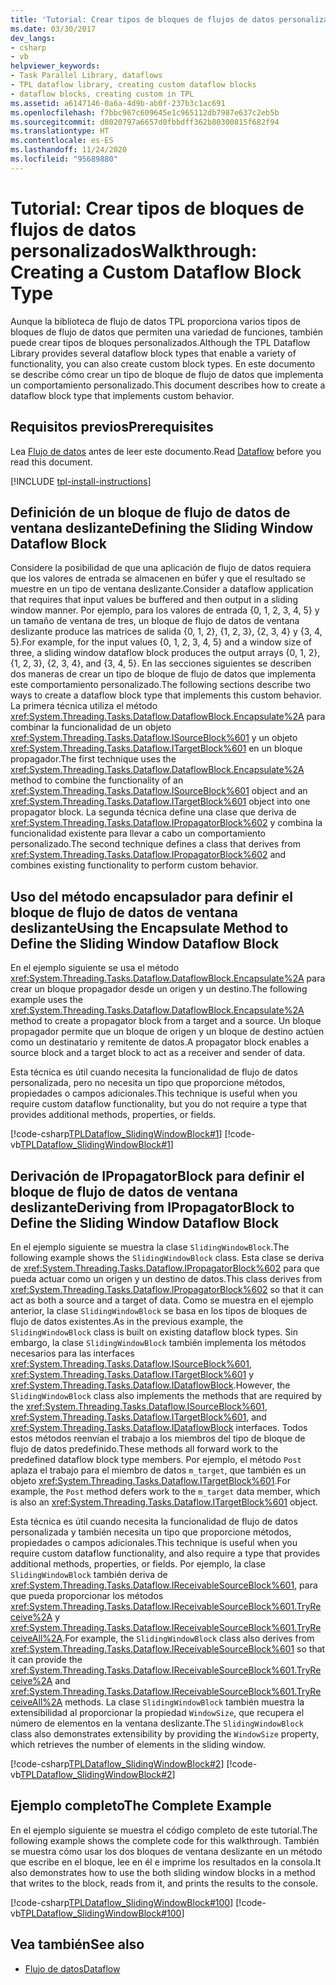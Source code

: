```yaml
---
title: 'Tutorial: Crear tipos de bloques de flujos de datos personalizados'
ms.date: 03/30/2017
dev_langs:
- csharp
- vb
helpviewer_keywords:
- Task Parallel Library, dataflows
- TPL dataflow library, creating custom dataflow blocks
- dataflow blocks, creating custom in TPL
ms.assetid: a6147146-0a6a-4d9b-ab0f-237b3c1ac691
ms.openlocfilehash: f7bbc967c609645e1c965112db7987e637c2eb5b
ms.sourcegitcommit: d8020797a6657d0fbbdff362b80300815f682f94
ms.translationtype: HT
ms.contentlocale: es-ES
ms.lasthandoff: 11/24/2020
ms.locfileid: "95689880"
---
```

# <a name="walkthrough-creating-a-custom-dataflow-block-type"></a><span data-ttu-id="33eb6-102">Tutorial: Crear tipos de bloques de flujos de datos personalizados</span><span class="sxs-lookup"><span data-stu-id="33eb6-102">Walkthrough: Creating a Custom Dataflow Block Type</span></span>

<span data-ttu-id="33eb6-103">Aunque la biblioteca de flujo de datos TPL proporciona varios tipos de bloques de flujo de datos que permiten una variedad de funciones, también puede crear tipos de bloques personalizados.</span><span class="sxs-lookup"><span data-stu-id="33eb6-103">Although the TPL Dataflow Library provides several dataflow block types that enable a variety of functionality, you can also create custom block types.</span></span> <span data-ttu-id="33eb6-104">En este documento se describe cómo crear un tipo de bloque de flujo de datos que implementa un comportamiento personalizado.</span><span class="sxs-lookup"><span data-stu-id="33eb6-104">This document describes how to create a dataflow block type that implements custom behavior.</span></span>  
  
## <a name="prerequisites"></a><span data-ttu-id="33eb6-105">Requisitos previos</span><span class="sxs-lookup"><span data-stu-id="33eb6-105">Prerequisites</span></span>  

 <span data-ttu-id="33eb6-106">Lea [Flujo de datos](dataflow-task-parallel-library.md) antes de leer este documento.</span><span class="sxs-lookup"><span data-stu-id="33eb6-106">Read [Dataflow](dataflow-task-parallel-library.md) before you read this document.</span></span>  

[!INCLUDE [tpl-install-instructions](../../../includes/tpl-install-instructions.md)]
  
## <a name="defining-the-sliding-window-dataflow-block"></a><span data-ttu-id="33eb6-107">Definición de un bloque de flujo de datos de ventana deslizante</span><span class="sxs-lookup"><span data-stu-id="33eb6-107">Defining the Sliding Window Dataflow Block</span></span>  

 <span data-ttu-id="33eb6-108">Considere la posibilidad de que una aplicación de flujo de datos requiera que los valores de entrada se almacenen en búfer y que el resultado se muestre en un tipo de ventana deslizante.</span><span class="sxs-lookup"><span data-stu-id="33eb6-108">Consider a dataflow application that requires that input values be buffered and then output in a sliding window manner.</span></span> <span data-ttu-id="33eb6-109">Por ejemplo, para los valores de entrada {0, 1, 2, 3, 4, 5} y un tamaño de ventana de tres, un bloque de flujo de datos de ventana deslizante produce las matrices de salida {0, 1, 2}, {1, 2, 3}, {2, 3, 4} y {3, 4, 5}.</span><span class="sxs-lookup"><span data-stu-id="33eb6-109">For example, for the input values {0, 1, 2, 3, 4, 5} and a window size of three, a sliding window dataflow block produces the output arrays {0, 1, 2}, {1, 2, 3}, {2, 3, 4}, and {3, 4, 5}.</span></span> <span data-ttu-id="33eb6-110">En las secciones siguientes se describen dos maneras de crear un tipo de bloque de flujo de datos que implementa este comportamiento personalizado.</span><span class="sxs-lookup"><span data-stu-id="33eb6-110">The following sections describe two ways to create a dataflow block type that implements this custom behavior.</span></span> <span data-ttu-id="33eb6-111">La primera técnica utiliza el método <xref:System.Threading.Tasks.Dataflow.DataflowBlock.Encapsulate%2A> para combinar la funcionalidad de un objeto <xref:System.Threading.Tasks.Dataflow.ISourceBlock%601> y un objeto <xref:System.Threading.Tasks.Dataflow.ITargetBlock%601> en un bloque propagador.</span><span class="sxs-lookup"><span data-stu-id="33eb6-111">The first technique uses the <xref:System.Threading.Tasks.Dataflow.DataflowBlock.Encapsulate%2A> method to combine the functionality of an <xref:System.Threading.Tasks.Dataflow.ISourceBlock%601> object and an <xref:System.Threading.Tasks.Dataflow.ITargetBlock%601> object into one propagator block.</span></span> <span data-ttu-id="33eb6-112">La segunda técnica define una clase que deriva de <xref:System.Threading.Tasks.Dataflow.IPropagatorBlock%602> y combina la funcionalidad existente para llevar a cabo un comportamiento personalizado.</span><span class="sxs-lookup"><span data-stu-id="33eb6-112">The second technique defines a class that derives from <xref:System.Threading.Tasks.Dataflow.IPropagatorBlock%602> and combines existing functionality to perform custom behavior.</span></span>  
  
## <a name="using-the-encapsulate-method-to-define-the-sliding-window-dataflow-block"></a><span data-ttu-id="33eb6-113">Uso del método encapsulador para definir el bloque de flujo de datos de ventana deslizante</span><span class="sxs-lookup"><span data-stu-id="33eb6-113">Using the Encapsulate Method to Define the Sliding Window Dataflow Block</span></span>  

 <span data-ttu-id="33eb6-114">En el ejemplo siguiente se usa el método <xref:System.Threading.Tasks.Dataflow.DataflowBlock.Encapsulate%2A> para crear un bloque propagador desde un origen y un destino.</span><span class="sxs-lookup"><span data-stu-id="33eb6-114">The following example uses the <xref:System.Threading.Tasks.Dataflow.DataflowBlock.Encapsulate%2A> method to create a propagator block from a target and a source.</span></span> <span data-ttu-id="33eb6-115">Un bloque propagador permite que un bloque de origen y un bloque de destino actúen como un destinatario y remitente de datos.</span><span class="sxs-lookup"><span data-stu-id="33eb6-115">A propagator block enables a source block and a target block to act as a receiver and sender of data.</span></span>  
  
 <span data-ttu-id="33eb6-116">Esta técnica es útil cuando necesita la funcionalidad de flujo de datos personalizada, pero no necesita un tipo que proporcione métodos, propiedades o campos adicionales.</span><span class="sxs-lookup"><span data-stu-id="33eb6-116">This technique is useful when you require custom dataflow functionality, but you do not require a type that provides additional methods, properties, or fields.</span></span>  
  
 [!code-csharp[TPLDataflow_SlidingWindowBlock#1](../../../samples/snippets/csharp/VS_Snippets_Misc/tpldataflow_slidingwindowblock/cs/slidingwindowblock.cs#1)]
 [!code-vb[TPLDataflow_SlidingWindowBlock#1](../../../samples/snippets/visualbasic/VS_Snippets_Misc/tpldataflow_slidingwindowblock/vb/slidingwindowblock.vb#1)]  
  
## <a name="deriving-from-ipropagatorblock-to-define-the-sliding-window-dataflow-block"></a><span data-ttu-id="33eb6-117">Derivación de IPropagatorBlock para definir el bloque de flujo de datos de ventana deslizante</span><span class="sxs-lookup"><span data-stu-id="33eb6-117">Deriving from IPropagatorBlock to Define the Sliding Window Dataflow Block</span></span>  

 <span data-ttu-id="33eb6-118">En el ejemplo siguiente se muestra la clase `SlidingWindowBlock`.</span><span class="sxs-lookup"><span data-stu-id="33eb6-118">The following example shows the `SlidingWindowBlock` class.</span></span> <span data-ttu-id="33eb6-119">Esta clase se deriva de <xref:System.Threading.Tasks.Dataflow.IPropagatorBlock%602> para que pueda actuar como un origen y un destino de datos.</span><span class="sxs-lookup"><span data-stu-id="33eb6-119">This class derives from <xref:System.Threading.Tasks.Dataflow.IPropagatorBlock%602> so that it can act as both a source and a target of data.</span></span> <span data-ttu-id="33eb6-120">Como se muestra en el ejemplo anterior, la clase `SlidingWindowBlock` se basa en los tipos de bloques de flujo de datos existentes.</span><span class="sxs-lookup"><span data-stu-id="33eb6-120">As in the previous example, the `SlidingWindowBlock` class is built on existing dataflow block types.</span></span> <span data-ttu-id="33eb6-121">Sin embargo, la clase `SlidingWindowBlock` también implementa los métodos necesarios para las interfaces <xref:System.Threading.Tasks.Dataflow.ISourceBlock%601>, <xref:System.Threading.Tasks.Dataflow.ITargetBlock%601> y <xref:System.Threading.Tasks.Dataflow.IDataflowBlock>.</span><span class="sxs-lookup"><span data-stu-id="33eb6-121">However, the `SlidingWindowBlock` class also implements the methods that are required by the <xref:System.Threading.Tasks.Dataflow.ISourceBlock%601>, <xref:System.Threading.Tasks.Dataflow.ITargetBlock%601>, and <xref:System.Threading.Tasks.Dataflow.IDataflowBlock> interfaces.</span></span> <span data-ttu-id="33eb6-122">Todos estos métodos reenvían el trabajo a los miembros del tipo de bloque de flujo de datos predefinido.</span><span class="sxs-lookup"><span data-stu-id="33eb6-122">These methods all forward work to the predefined dataflow block type members.</span></span> <span data-ttu-id="33eb6-123">Por ejemplo, el método `Post` aplaza el trabajo para el miembro de datos `m_target`, que también es un objeto <xref:System.Threading.Tasks.Dataflow.ITargetBlock%601>.</span><span class="sxs-lookup"><span data-stu-id="33eb6-123">For example, the `Post` method defers work to the `m_target` data member, which is also an <xref:System.Threading.Tasks.Dataflow.ITargetBlock%601> object.</span></span>  
  
 <span data-ttu-id="33eb6-124">Esta técnica es útil cuando necesita la funcionalidad de flujo de datos personalizada y también necesita un tipo que proporcione métodos, propiedades o campos adicionales.</span><span class="sxs-lookup"><span data-stu-id="33eb6-124">This technique is useful when you require custom dataflow functionality, and also require a type that provides additional methods, properties, or fields.</span></span> <span data-ttu-id="33eb6-125">Por ejemplo, la clase `SlidingWindowBlock` también deriva de <xref:System.Threading.Tasks.Dataflow.IReceivableSourceBlock%601>, para que pueda proporcionar los métodos <xref:System.Threading.Tasks.Dataflow.IReceivableSourceBlock%601.TryReceive%2A> y <xref:System.Threading.Tasks.Dataflow.IReceivableSourceBlock%601.TryReceiveAll%2A>.</span><span class="sxs-lookup"><span data-stu-id="33eb6-125">For example, the `SlidingWindowBlock` class also derives from <xref:System.Threading.Tasks.Dataflow.IReceivableSourceBlock%601> so that it can provide the <xref:System.Threading.Tasks.Dataflow.IReceivableSourceBlock%601.TryReceive%2A> and <xref:System.Threading.Tasks.Dataflow.IReceivableSourceBlock%601.TryReceiveAll%2A> methods.</span></span> <span data-ttu-id="33eb6-126">La clase `SlidingWindowBlock` también muestra la extensibilidad al proporcionar la propiedad `WindowSize`, que recupera el número de elementos en la ventana deslizante.</span><span class="sxs-lookup"><span data-stu-id="33eb6-126">The `SlidingWindowBlock` class also demonstrates extensibility by providing the `WindowSize` property, which retrieves the number of elements in the sliding window.</span></span>  
  
 [!code-csharp[TPLDataflow_SlidingWindowBlock#2](../../../samples/snippets/csharp/VS_Snippets_Misc/tpldataflow_slidingwindowblock/cs/slidingwindowblock.cs#2)]
 [!code-vb[TPLDataflow_SlidingWindowBlock#2](../../../samples/snippets/visualbasic/VS_Snippets_Misc/tpldataflow_slidingwindowblock/vb/slidingwindowblock.vb#2)]  
  
## <a name="the-complete-example"></a><span data-ttu-id="33eb6-127">Ejemplo completo</span><span class="sxs-lookup"><span data-stu-id="33eb6-127">The Complete Example</span></span>  

 <span data-ttu-id="33eb6-128">En el ejemplo siguiente se muestra el código completo de este tutorial.</span><span class="sxs-lookup"><span data-stu-id="33eb6-128">The following example shows the complete code for this walkthrough.</span></span> <span data-ttu-id="33eb6-129">También se muestra cómo usar los dos bloques de ventana deslizante en un método que escribe en el bloque, lee en él e imprime los resultados en la consola.</span><span class="sxs-lookup"><span data-stu-id="33eb6-129">It also demonstrates how to use the both sliding window blocks in a method that writes to the block, reads from it, and prints the results to the console.</span></span>  
  
 [!code-csharp[TPLDataflow_SlidingWindowBlock#100](../../../samples/snippets/csharp/VS_Snippets_Misc/tpldataflow_slidingwindowblock/cs/slidingwindowblock.cs#100)]
 [!code-vb[TPLDataflow_SlidingWindowBlock#100](../../../samples/snippets/visualbasic/VS_Snippets_Misc/tpldataflow_slidingwindowblock/vb/slidingwindowblock.vb#100)]  
  
## <a name="see-also"></a><span data-ttu-id="33eb6-130">Vea también</span><span class="sxs-lookup"><span data-stu-id="33eb6-130">See also</span></span>

- [<span data-ttu-id="33eb6-131">Flujo de datos</span><span class="sxs-lookup"><span data-stu-id="33eb6-131">Dataflow</span></span>](dataflow-task-parallel-library.md)
